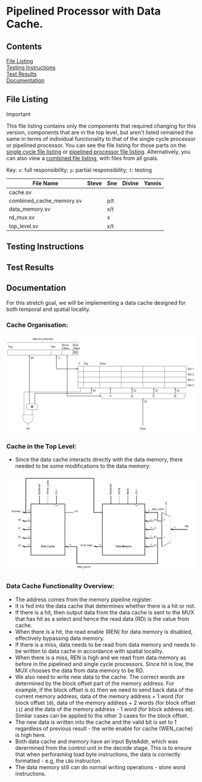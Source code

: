 # Pipelined Processor with Data Cache.
## Contents
[File Listing](#file-listing)  
[Testing Instructions](#testing-instructions)  
[Test Results](#test-results)   
[Documentation](#documentation)  

## File Listing
> [!IMPORTANT]
> This file listing contains only the components that required changing for this version, components that are in the top level, but aren't listed remained the same in terms of individual functonality to that of the single cycle processor or pipelined processor. You can see the file listing for those parts on the [single cycle file listing](https://github.com/Nimosteve88/Team-3-RISCV-RV32I_Processor_Project/tree/main/rtl/single_cycle#file-listing) or [pipelined processor file listing](https://github.com/Nimosteve88/Team-3-RISCV-RV32I_Processor_Project/tree/main/rtl/pipelined#file-listing). Alternatively, you can also view a [combined file listing](https://github.com/Nimosteve88/Team-3-RISCV-RV32I_Processor_Project/tree/main?tab=readme-ov-file#combined-file-listing), with files from all goals.

Key: `x`: full responsibility; `p`: partial responsibility; `t`: testing

| File Name                | Steve | Sne | Divine | Yannis |
|--------------------------|-------|-----|--------|--------|
| cache.sv                 |       |     |        |        |
| combined_cache_memory.sv |       | p/t |        |        |
| data_memory.sv           |       | x/t |        |        |
| rd_mux.sv                |       | x   |        |        |
| top_level.sv             |       | x/t |        |        |

## Testing Instructions

## Test Results

## Documentation
    
For this stretch goal, we will be implementing a data cache designed for both temporal and spatial locality.

### Cache Organisation:
![Alt text](image.png)

### Cache in the Top Level:
- Since the data cache interacts directly with the data memory, there needed to be some modifications to the data memory:

![Alt text](image-1.png)

### Data Cache Functionality Overview:
- The address comes from the memory pipeline register.
- It is fed into the data cache that determines whether there is a hit or not.
- If there is a hit, then output data from the data cache is sent to the MUX that has hit as a select and hence the read data (RD) is the value from cache.
- When there is a hit, the read enable (REN) for data memory is disabled, effectively bypassing data memory.
- If there is a miss, data needs to be read from data memory and needs to be written to data cache in accordance with spatial locality.
- When there is a miss, REN is high and we read from data memory as before in the pipelined and single cycle processors. Since hit is low, the MUX chooses the data from data memory to be RD.
- We also need to write new data to the cache. The correct words are determined by the block offset part of the memory address. For example, if the block offset is `01` then we need to send back data of the current memory address, data of the memory address + 1 word (for block offset `10`), data of the memory address + 2 words (for block offset `11`) and the data of the memory address - 1 word (for block address `00`). Similar cases can be applied to the other 3 cases for the block offset.
- The new data is written into the cache and the valid bit is set to 1 regardless of previous result - the write enable for cache (WEN_cache) is high here.
- Both data cache and memory have an input ByteAddr, which was derermined from the control unit in the decode stage. This is to ensure that when perforaming load byte instructions, the data is correctly formatted - e.g, the `LBU` instructon.
- The data memory still can do normal writing operations - store word instructions.